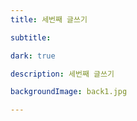 ```yaml
---
title: 세번째 글쓰기

subtitle: 

dark: true

description: 세번째 글쓰기

backgroundImage: back1.jpg

---
```



